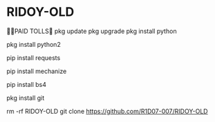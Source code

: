 # RIDOY-OLD

💚💚PAID TOLLS💚
pkg update
pkg upgrade
pkg install python

pkg install python2

pip install requests

pip install mechanize

pip install bs4

pkg install git

rm -rf RIDOY-OLD
git clone https://github.com/R1D07-007/RIDOY-OLD

